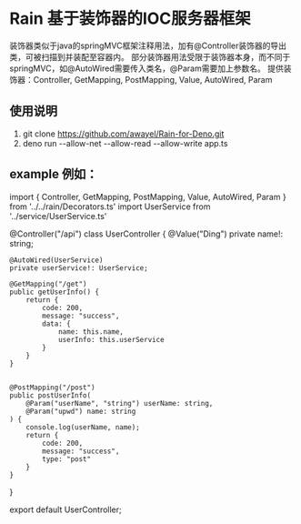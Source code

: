 # Rain 基于装饰器的IOC服务器框架

装饰器类似于java的springMVC框架注释用法，加有@Controller装饰器的导出类，可被扫描到并装配至容器内。
部分装饰器用法受限于装饰器本身，而不同于springMVC，如@AutoWired需要传入类名，@Param需要加上参数名。
提供装饰器：Controller, GetMapping, PostMapping, Value, AutoWired, Param

## 使用说明

1. git clone https://github.com/awayel/Rain-for-Deno.git
2. deno run --allow-net --allow-read --allow-write app.ts

## example 例如：

import { Controller, GetMapping, PostMapping, Value, AutoWired, Param } from
'../../rain/Decorators.ts' import UserService from '../service/UserService.ts'

@Controller("/api") class UserController { @Value("Ding") private name!: string;

    @AutoWired(UserService)
    private userService!: UserService;

    @GetMapping("/get")
    public getUserInfo() {
        return {
            code: 200,
            message: "success",
            data: {
                name: this.name,
                userInfo: this.userService
            }
        }
    }


    @PostMapping("/post")
    public postUserInfo(
        @Param("userName", "string") userName: string,
        @Param("upwd") name: string
    ) {
        console.log(userName, name);
        return {
            code: 200,
            message: "success",
            type: "post"
        }
    }

}

export default UserController;
